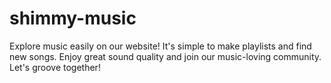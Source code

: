 # shimmy-music
Explore music easily on our website! It's simple to make playlists and find new songs. Enjoy great sound quality and join our music-loving community. Let's groove together!
